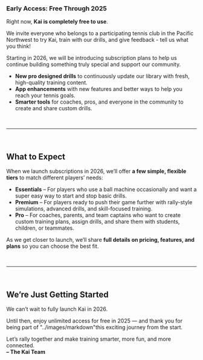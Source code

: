 ### Early Access: Free Through 2025

Right now, **Kai is completely free to use**.  

We invite everyone who belongs to a participating tennis club in the Pacific Northwest to try Kai, train with our drills, and give feedback - tell us what you think!

Starting in 2026, we will be introducing subscription plans to help us continue building something truly special and support our community.

- **New pro designed drills** to continuously update our library with fresh, high-quality training content.  
- **App enhancements** with new features and better ways to help you reach your tennis goals.
- **Smarter tools** for coaches, pros, and everyone in the community to create and share custom drills.

<br>

---
<br>

## What to Expect

When we launch subscriptions in 2026, we’ll offer **a few simple, flexible tiers** to match different players’ needs:

- **Essentials** – For players who use a ball machine occasionally and want a super easy way to start and stop basic drills.  
- **Premium** – For players ready to push their game further with rally-style simulations, advanced drills, and skill-focused training.  
- **Pro** – For coaches, parents, and team captains who want to create custom training plans, assign drills, and share them with students, children, or teammates.

As we get closer to launch, we’ll share **full details on pricing, features, and plans** so you can choose the best fit.

<br>

---
<br>

## We’re Just Getting Started

We can’t wait to fully launch Kai in 2026.
 
Until then, enjoy unlimited access for free in 2025 — and thank you for being part of "../images/markdown"this exciting journey from the start.

Let’s rally together and make training smarter, more fun, and more connected.  
**– The Kai Team**

